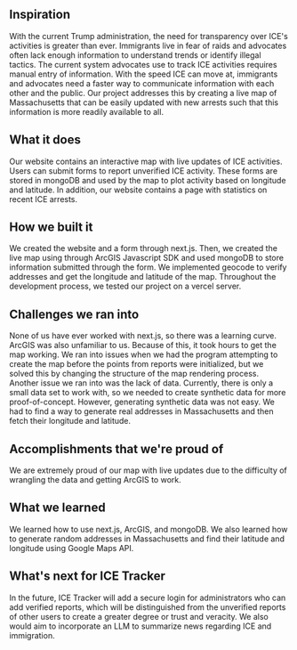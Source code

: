 ## Inspiration
With the current Trump administration, the need for transparency over ICE's activities is greater than ever. Immigrants live in fear of raids and advocates often lack enough information to understand trends or identify illegal tactics. The current system advocates use to track ICE activities requires manual entry of information. With the speed ICE can move at, immigrants and advocates need a faster way to communicate information with each other and the public. Our project addresses this by creating a live map of Massachusetts that can be easily updated with new arrests such that this information is more readily available to all.

## What it does
Our website contains an interactive map with live updates of ICE activities. Users can submit forms to report unverified ICE activity. These forms are stored in mongoDB and used by the map to plot activity based on longitude and latitude. 
In addition, our website contains a page with statistics on recent ICE arrests. 

## How we built it
We created the website and a form through next.js. Then, we created the live map using through ArcGIS Javascript SDK and used mongoDB to store information submitted through the form. We implemented geocode to verify addresses and get the longitude and latitude of the map. Throughout the development process, we tested our project on a vercel server.

## Challenges we ran into
None of us have ever worked with next.js, so there was a learning curve. ArcGIS was also unfamiliar to us. Because of this, it took hours to get the map working. We ran into issues when we had the program attempting to create the map before the points from reports were initialized, but we solved this by changing the structure of the map rendering process. 
Another issue we ran into was the lack of data. Currently, there is only a small data set to work with, so we needed to create synthetic data for more proof-of-concept. However, generating synthetic data was not easy. We had to find a way to generate real addresses in Massachusetts and then fetch their longitude and latitude. 
 
## Accomplishments that we're proud of
We are extremely proud of our map with live updates due to the difficulty of wrangling the data and getting ArcGIS to work. 

## What we learned
We learned how to use next.js, ArcGIS, and mongoDB. We also learned how to generate random addresses in Massachusetts and find their latitude and longitude using Google Maps API.

## What's next for ICE Tracker
In the future, ICE Tracker will add a secure login for administrators who can add verified reports, which will be distinguished from the unverified reports of other users to create a greater degree or trust and veracity. We also would aim to incorporate an LLM to summarize news regarding ICE and immigration. 
